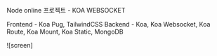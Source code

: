 Node online 프로젝트 - KOA WEBSOCKET

Frontend - Koa Pug, TailwindCSS
Backend - Koa, Koa Websocket, Koa Route, Koa Mount, Koa Static, MongoDB

![screen]
